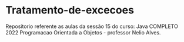 # Tratamento-de-excecoes
Repositorio referente as aulas da sessão 15 do curso: Java COMPLETO 2022 Programacao Orientada a Objetos - professor Nelio Alves.
